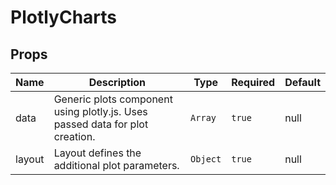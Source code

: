 # PlotlyCharts

## Props

<!-- @vuese:PlotlyCharts:props:start -->
|Name|Description|Type|Required|Default|
|---|---|---|---|---|
|data|Generic plots component using plotly.js. Uses passed data for plot creation.|`Array`|`true`|null|
|layout|Layout defines the additional plot parameters.|`Object`|`true`|null|

<!-- @vuese:PlotlyCharts:props:end -->


